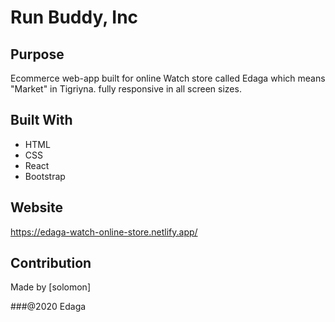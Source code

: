 # Run Buddy, Inc

## Purpose

Ecommerce web-app built for online Watch store called Edaga which means "Market" in Tigriyna.
fully responsive in all screen sizes.

## Built With

- HTML
- CSS
- React
- Bootstrap

## Website

https://edaga-watch-online-store.netlify.app/

## Contribution

Made by [solomon]

###@2020 Edaga

